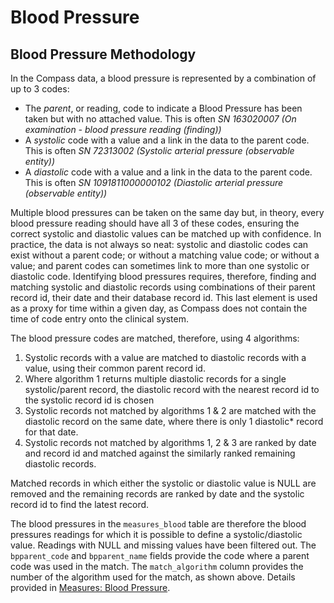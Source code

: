 # Blood Pressure

## Blood Pressure Methodology
In the Compass data, a blood pressure is represented by a combination of up to 3 codes:

- The *parent*, or reading, code to indicate a Blood Pressure has been taken but with no attached value. This is often *SN 163020007 (On examination - blood pressure reading (finding))*
- A *systolic* code with a value and a link in the data to the parent code. This is often *SN 72313002 (Systolic arterial pressure (observable entity))*
- A *diastolic* code with a value and a link in the data to the parent code. This is often *SN 1091811000000102 (Diastolic arterial pressure (observable entity))*

Multiple blood pressures can be taken on the same day but, in theory, every blood pressure reading should have all 3 of these codes, ensuring the correct systolic and diastolic values can be matched up with confidence. In practice, the data is not always so neat: systolic and diastolic codes can exist without a parent code; or without a matching value code; or without a value; and parent codes can sometimes link to more than one systolic or diastolic code. Identifying blood pressures requires, therefore, finding and matching systolic and diastolic records using combinations of their parent record id, their date and their database record id. This last element is used as a proxy for time within a given day, as Compass does not contain the time of code entry onto the clinical system.

The blood pressure codes are matched, therefore, using 4 algorithms:

1. Systolic records with a value are matched to diastolic records with a value, using their common parent record id.
2. Where algorithm 1 returns multiple diastolic records for a single systolic/parent record, the diastolic record with the nearest record id to the systolic record id is chosen
3. Systolic records not matched by algorithms 1 & 2 are matched with the diastolic record on the same date, where there is only 1 diastolic\* record for that date.
4. Systolic records not matched by algorithms 1, 2 & 3 are ranked by date and record id and matched against the similarly ranked remaining diastolic records.

Matched records in which either the systolic or diastolic value is NULL are removed and the remaining records are ranked by date and the systolic record id to find the latest record.

The blood pressures in the `measures_blood` table are therefore the blood pressures readings for which it is possible to define a systolic/diastolic value. Readings with NULL and missing values have been filtered out.  The `bpparent_code` and `bpparent_name` fields provide the code where a parent code was used in the match. The `match_algorithm` column provides the number of the algorithm used for the match, as shown above.  Details provided in [Measures: Blood Pressure](../Data/Measures.md#Blood-Pressure-BP).

